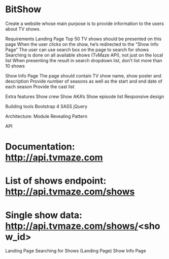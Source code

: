 
# BitShow 

Create a website whose main purpose is to provide information to the users about TV shows.

Requirements 
Landing Page
Top 50 TV shows should be presented on this page
When the user clicks on the show, he’s redirected to the “Show Info Page”
The user can use search box on the page to search for shows
Searching is done on all available shows (TvMaze API), not just on the local list
When presenting the result in search dropdown list, don’t list more than 10 shows

Show Info Page
The page should contain TV show name, show poster and description
Provide number of seasons as well as the start and end date of each season
Provide the cast list

Extra features
Show crew
Show AKA’s
Show episode list
Responsive design

Building tools
    Bootstrap 4
    SASS
    jQuery

Architecture:
    Module Revealing Pattern
    
API
# Documentation: http://api.tvmaze.com
# List of shows endpoint: http://api.tvmaze.com/shows
# Single show data: http://api.tvmaze.com/shows/<show_id>

Landing Page
Searching for Shows (Landing Page)
Show Info Page
